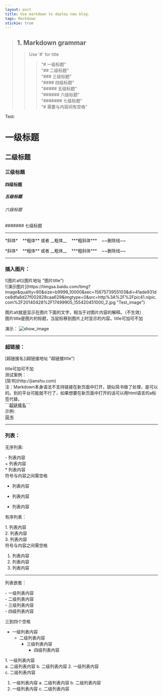 ```yaml
---
layout: post
title: Use markdown to deploy new blog.
tags: Markdown
stickie: true
---
```


>## 1. Markdown grammar<br>
>>Use '#' for title 
 >>>"# 一级标题" <br>
 >>>"## 二级标题" <br>
 >>>"### 三级标题" <br>
 >>>"#### 四级标题" <br>
 >>>"##### 五级标题" <br>
 >>>"###### 六级标题" <br>
 >>>"####### 七级标题" <br>
 "# 需要与内容间有空格"

Test:
# 一级标题
## 二级标题
### 三级标题
#### 四级标题
##### 五级标题
###### 六级标题
####### 七级标题

---
<!-- 分割线 -->
<p>*斜体* &nbsp;&nbsp; **粗体**  或者  __粗体__  &nbsp;&nbsp;   ***粗斜体*** &nbsp;&nbsp;  ~~删除线~~</p> 
 *斜体* &nbsp;&nbsp; **粗体**  或者  __粗体__  &nbsp;&nbsp;   ***粗斜体*** &nbsp;&nbsp;  ~~删除线~~

*** 
<!-- 分割线 -->

### 插入图片：
<p>![图片alt](图片地址 "图片title") <br>
![演示图片](https://timgsa.baidu.com/timg?image&quality=80&size=b9999_10000&sec=1567573955103&di=41ade931dce8dfa8d27f002828caa629&imgtype=0&src=http%3A%2F%2Fpic41.nipic.com%2F20140428%2F17499905_155420451000_2.jpg "Test_image")</p>
图片alt就是显示在图片下面的文字，相当于对图片内容的解释。（不生效）<br>
图片title是图片的标题，当鼠标移到图片上时显示的内容。title可加可不加

演示：
![show_image](https://timgsa.baidu.com/timg?image&quality=80&size=b9999_10000&sec=1567573955103&di=41ade931dce8dfa8d27f002828caa629&imgtype=0&src=http%3A%2F%2Fpic41.nipic.com%2F20140428%2F17499905_155420451000_2.jpg "Test_image")

***

### 超链接：
<p>[超链接名](超链接地址 "超链接title")</p>
title可加可不加<br>
测试案例：<br>
[简书](http://jianshu.com)<br>
注：Markdown本身语法不支持链接在新页面中打开，貌似简书做了处理，是可以的。别的平台可能就不行了，如果想要在新页面中打开的话可以用html语言的a标签代替。<br>
```<a href="超链接地址" target="_blank">超链接名</a>``` <br>
示例:<br>
<a href="http://jianshu.com" target="_blank">简书</a>

---
### 列表：<br>
无序列表:
<p>
- 列表内容<br>
+ 列表内容<br>
* 列表内容<br>
符号与内容之间需空格
</p>

- 列表内容
+ 列表内容
* 列表内容

有序列表：<br>
<p>
1. 列表内容<br>
2. 列表内容<br>
3. 列表内容<br>
符号与内容之间需空格
</p>

1. 列表内容
2. 列表内容
3. 列表内容

***

列表嵌套：
<p>
- 一级列表内容<br>
    - 二级列表内容<br>
        - 三级列表内容<br>
            - 四级列表内容
</p>
三到四个空格

- 一级列表内容
    - 二级列表内容
        - 三级列表内容
            - 四级列表内容

<p>
1. 一级列表内容<br>
    a. 二级列表内容
    b. 二级列表内容
2. 一级列表内容<br>
    c. 二级列表内容
</p>

1. 一级列表内容
    a. 二级列表内容
    b. 二级列表内容
2. 一级列表内容
    c. 二级列表内容
